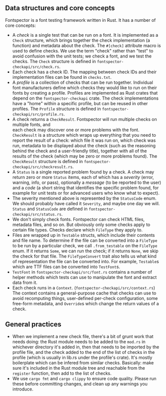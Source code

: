 ## Data structures and core concepts

Fontspector is a font testing framework written in Rust. It has a number of core concepts:

- A _check_ is a single test that can be run on a font. It is implemented as a `Check` structure,
  which brings together the check implementation (a function) and metadata about the check.
  The `#[check]` attribute macro is used to define checks. We use the term "check" rather than
  "test" to avoid confusion with the unit tests; we check a font, and we test the checks. The `Check` structure is defined in `fontspector-checkapi/src/check.rs`.
- Each check has a check ID. The mapping between check IDs and their implementation files can be found in `checks.txt`.
- A _profile_ is a collection of checks that can be run together. Individual font manufacturers
  define which checks they would like to run on their fonts by creating a profile.
  Profiles are implemented as Rust crates that depend on the `fontspector-checkapi` crate. The
  check implementations have a "home" within a specific profile, but can be reused in other
  profiles. The `Profile` structure is defined in `fontspector-checkapi/src/profile.rs`.
- A check returns a `CheckResult`. Fontspector will run multiple checks on multiple fonts, and  
  each check may discover one or more problems with the font. `CheckResult` is a structure which wraps up everything that you need to report the result of a check: which file it was run on,
  which check was run, metadata to be displayed about the check (such as the reasoning behind the check and a user-friendly title), together with all of the results of the check (which may be zero or more problems found). The `CheckResult` structure is defined in `fontspector-checkapi/src/checkresult.rs`.
- A `Status` is a single reported problem found by a check. A check may return zero or more
  `Status` items, each of which has a _severity_ (error, warning, info, or pass), optionally a _message_ (to be reported to the user) and a _code_ (a short string that identifies the specific problem found, for example for unit tests or for advanced users who know what to expect).
- The severity mentioned above is represented by the `StatusCode` enum. We should probably have
  called it `Severity`, and maybe one day we will. `Status` and `StatusCode` are defined in `fontspector-checkapi/src/status.rs`.
- We don't simply check fonts. Fontspector can check HTML files, metadata files, and so on. But obviously only some checks apply to certain file types. Checks declare which `FileType` they apply to.
- Files are wrapped up in `Testable` structs, which include their contents and file name. To determine if the file can be converted into a `FileType` to be run by a particular check, we call `.from_testable` on the `FileType` enum. If it returns `Some`, we can run the check; if it returns `None`, we skip the check for that file. The `FileTypeConvert` trait also tells us what kind of representation the file can be converted into. For example, `Testable`s which are TTF files can be converted into `TestFont`s.
- `TestFont` in `fontspector-checkapi/src/font.rs` contains a number of helper methods which tests can use to manipulate the font and extract data from it.
- Each check runs in a `Context`. (`fontspector-checkapi/src/context.rs`) The context contains a general-purpose cache that checks can use to avoid recomputing things, user-defined per-check configuration, some free-form metadata, and `Override`s which change the return values of a check.

## General practices

- When we implement a new check file, there's a bit of grunt work that
  needs doing: the Rust module needs to be added to the `mod.rs` in
  whichever directory it's added in, then that needs to be imported by the
  profile file, and the check added to the end of the list of checks in
  the profile (which is usually in lib.rs under the profile's crate). It's
  mostly boilerplate which can be infered from similar checks. Basically:
  make sure it's included in the Rust module tree and reachable from the
  `register` function, then add to the list of checks.
- We use `cargo fmt` and `cargo clippy` to ensure code quality. Please run
  these before committing changes, and clean up any warnings you introduce.
